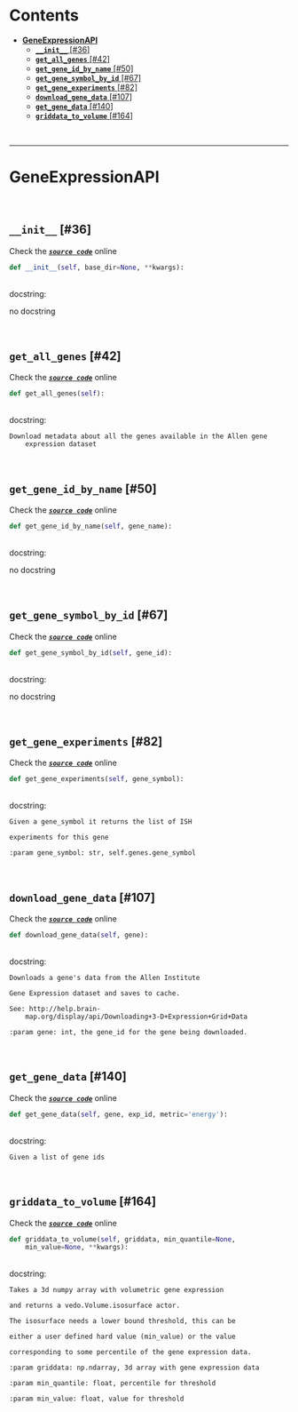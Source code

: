 



Contents
========

* [**GeneExpressionAPI**](#geneexpressionapi)
	* [**`__init__`** [#36]](#__init__-36)
	* [**`get_all_genes`** [#42]](#get_all_genes-42)
	* [**`get_gene_id_by_name`** [#50]](#get_gene_id_by_name-50)
	* [**`get_gene_symbol_by_id`** [#67]](#get_gene_symbol_by_id-67)
	* [**`get_gene_experiments`** [#82]](#get_gene_experiments-82)
	* [**`download_gene_data`** [#107]](#download_gene_data-107)
	* [**`get_gene_data`** [#140]](#get_gene_data-140)
	* [**`griddata_to_volume`** [#164]](#griddata_to_volume-164)


&nbsp;

--------
# **GeneExpressionAPI**




&nbsp;
## **`__init__`** [#36]
  
Check the [***``source code``***](https://github.com/BrancoLab/BrainRender/tree/brainglobeintegration/blob/master/brainrender/gene_expression/api.py#L36) online

```python
def __init__(self, base_dir=None, **kwargs):
```

&nbsp;  
docstring:

no docstring

&nbsp;
## **`get_all_genes`** [#42]
  
Check the [***``source code``***](https://github.com/BrancoLab/BrainRender/tree/brainglobeintegration/blob/master/brainrender/gene_expression/api.py#L42) online

```python
def get_all_genes(self):
```

&nbsp;  
docstring:

```text
Download metadata about all the genes available in the Allen gene
    expression dataset

```

&nbsp;
## **`get_gene_id_by_name`** [#50]
  
Check the [***``source code``***](https://github.com/BrancoLab/BrainRender/tree/brainglobeintegration/blob/master/brainrender/gene_expression/api.py#L50) online

```python
def get_gene_id_by_name(self, gene_name):
```

&nbsp;  
docstring:

no docstring

&nbsp;
## **`get_gene_symbol_by_id`** [#67]
  
Check the [***``source code``***](https://github.com/BrancoLab/BrainRender/tree/brainglobeintegration/blob/master/brainrender/gene_expression/api.py#L67) online

```python
def get_gene_symbol_by_id(self, gene_id):
```

&nbsp;  
docstring:

no docstring

&nbsp;
## **`get_gene_experiments`** [#82]
  
Check the [***``source code``***](https://github.com/BrancoLab/BrainRender/tree/brainglobeintegration/blob/master/brainrender/gene_expression/api.py#L82) online

```python
def get_gene_experiments(self, gene_symbol):
```

&nbsp;  
docstring:

```text
Given a gene_symbol it returns the list of ISH

experiments for this gene

:param gene_symbol: str, self.genes.gene_symbol

```

&nbsp;
## **`download_gene_data`** [#107]
  
Check the [***``source code``***](https://github.com/BrancoLab/BrainRender/tree/brainglobeintegration/blob/master/brainrender/gene_expression/api.py#L107) online

```python
def download_gene_data(self, gene):
```

&nbsp;  
docstring:

```text
Downloads a gene's data from the Allen Institute

Gene Expression dataset and saves to cache.

See: http://help.brain-
    map.org/display/api/Downloading+3-D+Expression+Grid+Data

:param gene: int, the gene_id for the gene being downloaded.

```

&nbsp;
## **`get_gene_data`** [#140]
  
Check the [***``source code``***](https://github.com/BrancoLab/BrainRender/tree/brainglobeintegration/blob/master/brainrender/gene_expression/api.py#L140) online

```python
def get_gene_data(self, gene, exp_id, metric='energy'):
```

&nbsp;  
docstring:

```text
Given a list of gene ids

```

&nbsp;
## **`griddata_to_volume`** [#164]
  
Check the [***``source code``***](https://github.com/BrancoLab/BrainRender/tree/brainglobeintegration/blob/master/brainrender/gene_expression/api.py#L164) online

```python
def griddata_to_volume(self, griddata, min_quantile=None,
    min_value=None, **kwargs):
```

&nbsp;  
docstring:

```text
Takes a 3d numpy array with volumetric gene expression

and returns a vedo.Volume.isosurface actor.

The isosurface needs a lower bound threshold, this can be

either a user defined hard value (min_value) or the value

corresponding to some percentile of the gene expression data.

:param griddata: np.ndarray, 3d array with gene expression data

:param min_quantile: float, percentile for threshold

:param min_value: float, value for threshold

```